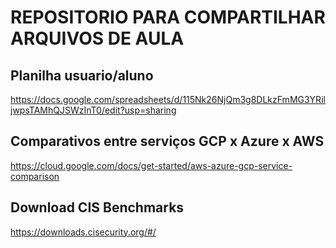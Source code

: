 # REPOSITORIO PARA COMPARTILHAR ARQUIVOS DE AULA


## Planilha usuario/aluno
https://docs.google.com/spreadsheets/d/115Nk26NjQm3g8DLkzFmMG3YRiljwpsTAMhQJSWzInT0/edit?usp=sharing

## Comparativos entre serviços GCP x Azure x AWS
https://cloud.google.com/docs/get-started/aws-azure-gcp-service-comparison

## Download CIS Benchmarks
https://downloads.cisecurity.org/#/
